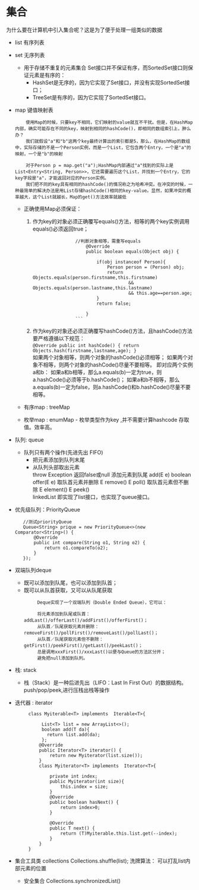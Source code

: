 #  集合
  为什么要在计算机中引入集合呢？这是为了便于处理一组类似的数据
 - list 有序列表
 - set 无序列表
    -  用于存储不重复的元素集合
    Set接口并不保证有序，而SortedSet接口则保证元素是有序的：
       - HashSet是无序的，因为它实现了Set接口，并没有实现SortedSet接口；
       - TreeSet是有序的，因为它实现了SortedSet接口。
 - map 键值映射表
   ```$xslt
       使用Map的时候，只要key不相同，它们映射的value就互不干扰。但是，在HashMap内部，确实可能存在不同的key，映射到相同的hashCode()，即相同的数组索引上，肿么办？
       我们就假设"a"和"b"这两个key最终计算出的索引都是5，那么，在HashMap的数组中，实际存储的不是一个Person实例，而是一个List，它包含两个Entry，一个是"a"的映射，一个是"b"的映射
       
       对于Person p = map.get("a");HashMap内部通过"a"找到的实际上是List<Entry<String, Person>>，它还需要遍历这个List，并找到一个Entry，它的key字段是"a"，才能返回对应的Person实例。
       我们把不同的key具有相同的hashCode()的情况称之为哈希冲突。在冲突的时候，一种最简单的解决办法是用List存储hashCode()相同的key-value。显然，如果冲突的概率越大，这个List就越长，Map的get()方法效率就越低
    ```
   - 正确使用Map必须保证：
      1. 作为key的对象必须正确覆写equals()方法，相等的两个key实例调用equals()必须返回true；
           ```$xslt
                           //判断对象相等，需重写equals
                               @Override
                               public boolean equals(Object obj) {
                           
                                   if(obj instanceof Person){
                                       Person person = (Person) obj;
                                       return Objects.equals(person.firstname,this.firstname)
                                               && Objects.equals(person.lastname,this.lastname)
                                               && this.age==person.age;
                                   }
                                   return false;
                           
                               }
                           ```
      2. 作为key的对象还必须正确覆写hashCode()方法，且hashCode()方法要严格遵循以下规范：            
             ```
                                @Override
                                 public int hashCode() {
                                      return Objects.hash(firstname,lastname,age);
                                 }
             ```    
             如果两个对象相等，则两个对象的hashCode()必须相等；
             如果两个对象不相等，则两个对象的hashCode()尽量不要相等。
             即对应两个实例a和b：
             如果a和b相等，那么a.equals(b)一定为true，则a.hashCode()必须等于b.hashCode()；
             如果a和b不相等，那么a.equals(b)一定为false，则a.hashCode()和b.hashCode()尽量不要相等。
             
   - 有序map : treeMap
   - 枚举map : enumMap 
          - 枚举类型作为key ,并不需要计算hashcode 存取值。效率高。          
 - 队列: queue
    - 队列只有两个操作(先进先出 FIFO)
      - 把元素添加到队列末尾
      - 从队列头部取出元素     
     	              throw Exception	      返回false或null
     添加元素到队尾	    add(E e)	            boolean offer(E e)
     取队首元素并删除	    E remove()	            E poll()
     取队首元素但不删除	    E element()	            E peek()  
     linkedList 即实现了list接口，也实现了queue接口。 
 - 优先级队列：PriorityQueue           
     ```$xslt
        //测试priorityQueue
        Queue<String> prique = new PriorityQueue<>(new Comparator<String>() {
            @Override
            public int compare(String o1, String o2) {
                return o1.compareTo(o2);
            }
        });
      ```        
 - 双端队列deque
   - 既可以添加到队尾，也可以添加到队首；
   - 既可以从队首获取，又可以从队尾获取
       ```$xslt
            Deque实现了一个双端队列（Double Ended Queue），它可以：
            
            将元素添加到队尾或队首：addLast()/offerLast()/addFirst()/offerFirst()；
            从队首／队尾获取元素并删除：removeFirst()/pollFirst()/removeLast()/pollLast()；
            从队首／队尾获取元素但不删除：getFirst()/peekFirst()/getLast()/peekLast()；
            总是调用xxxFirst()/xxxLast()以便与Queue的方法区分开；
            避免把null添加到队列。
       ```     
 - 栈: stack     
   -  栈（Stack）是一种后进先出（LIFO：Last In First Out）的数据结构。  
       push/pop/peek,进行压栈出栈等操作
       
 - 迭代器 : iterator
     ```$xslt
          class Myiterable<T> implements  Iterable<T>{
          
               List<T> list = new ArrayList<>();
               boolean add(T da){
                 return list.add(da);
               };
              @Override
              public Iterator<T> iterator() {
                  return new Myiterator(list.size());
              }
              class Myiterator<T> implements  Iterator<T>{
          
                  private int index;
                  public Myiterator(int size){
                      this.index = size;
                  }
                  @Override
                  public boolean hasNext() {
                      return index>0;
                  }
          
                  @Override
                  public T next() {
                      return (T)Myiterable.this.list.get(--index);
                  }
              }
          }
      ```     
 - 集合工具类 collections
   Collections.shuffle(list); 洗牌算法： 可以打乱list内部元素的位置     
    - 安全集合 Collections.synchronizedList()
     
    
    
    
    
    
    
    
    
          